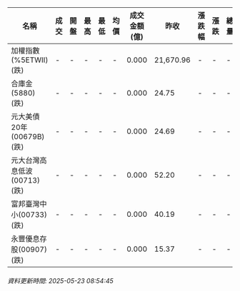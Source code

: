 | 名稱 | 成交 | 開盤 | 最高 | 最低 | 均價 | 成交金額(億) | 昨收 | 漲跌幅 | 漲跌 | 總量 | 昨量 | 振幅 |
| -------- | -------- | -------- | -------- |-------- | -------- | -------- |-------- |-------- |-------- | -------- | -------- |-------- |
|加權指數(%5ETWII) (跌)|-|-|-|-|-|0.000|21,670.96|-|-|-|-|0.00%|
|合庫金(5880) (跌)|-|-|-|-|-|0.000|24.75|-|-|-|-|0.00%|
|元大美債20年(00679B) (跌)|-|-|-|-|-|0.000|24.69|-|-|-|-|0.00%|
|元大台灣高息低波(00713) (跌)|-|-|-|-|-|0.000|52.20|-|-|-|-|0.00%|
|富邦臺灣中小(00733) (跌)|-|-|-|-|-|0.000|40.19|-|-|-|-|0.00%|
|永豐優息存股(00907) (跌)|-|-|-|-|-|0.000|15.37|-|-|-|-|0.00%|
###### 資料更新時間: 2025-05-23 08:54:45